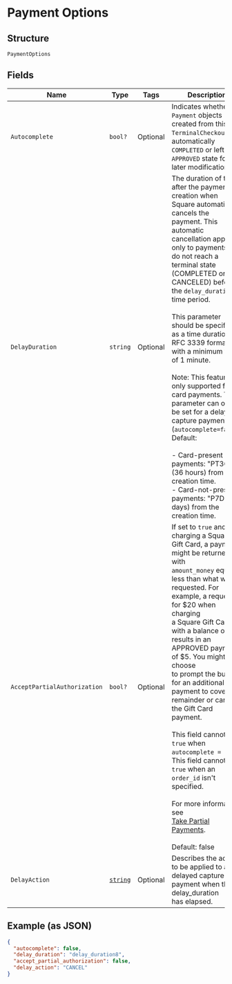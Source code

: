 
# Payment Options

## Structure

`PaymentOptions`

## Fields

| Name | Type | Tags | Description |
|  --- | --- | --- | --- |
| `Autocomplete` | `bool?` | Optional | Indicates whether the `Payment` objects created from this `TerminalCheckout` are automatically<br>`COMPLETED` or left in an `APPROVED` state for later modification. |
| `DelayDuration` | `string` | Optional | The duration of time after the payment's creation when Square automatically cancels the<br>payment. This automatic cancellation applies only to payments that do not reach a terminal state<br>(COMPLETED or CANCELED) before the `delay_duration` time period.<br><br>This parameter should be specified as a time duration, in RFC 3339 format, with a minimum value<br>of 1 minute.<br><br>Note: This feature is only supported for card payments. This parameter can only be set for a delayed<br>capture payment (`autocomplete=false`).<br>Default:<br><br>- Card-present payments: "PT36H" (36 hours) from the creation time.<br>- Card-not-present payments: "P7D" (7 days) from the creation time. |
| `AcceptPartialAuthorization` | `bool?` | Optional | If set to `true` and charging a Square Gift Card, a payment might be returned with<br>`amount_money` equal to less than what was requested. For example, a request for $20 when charging<br>a Square Gift Card with a balance of $5 results in an APPROVED payment of $5. You might choose<br>to prompt the buyer for an additional payment to cover the remainder or cancel the Gift Card<br>payment.<br><br>This field cannot be `true` when `autocomplete = true`.<br>This field cannot be `true` when an `order_id` isn't specified.<br><br>For more information, see<br>[Take Partial Payments](https://developer.squareup.com/docs/payments-api/take-payments/card-payments/partial-payments-with-gift-cards).<br><br>Default: false |
| `DelayAction` | [`string`](../../doc/models/payment-options-delay-action.md) | Optional | Describes the action to be applied to a delayed capture payment when the delay_duration<br>has elapsed. |

## Example (as JSON)

```json
{
  "autocomplete": false,
  "delay_duration": "delay_duration8",
  "accept_partial_authorization": false,
  "delay_action": "CANCEL"
}
```

